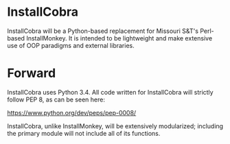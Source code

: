 InstallCobra
============

InstallCobra will be a Python-based replacement for Missouri S&T's Perl-based InstallMonkey. It is intended to be lightweight and make extensive use of OOP paradigms and external libraries.

Forward
=======

InstallCobra uses Python 3.4. All code written for InstallCobra will strictly follow PEP 8, as can be seen here:

https://www.python.org/dev/peps/pep-0008/

InstallCobra, unlike InstallMonkey, will be extensively modularized; including the primary module will not include all of its functions.

